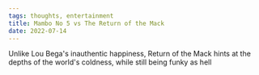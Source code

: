 ```yaml
---
tags: thoughts, entertainment
title: Mambo No 5 vs The Return of the Mack
date: 2022-07-14
---
```


Unlike Lou Bega's inauthentic happiness, Return of the Mack hints at the depths of the world's coldness, while still being funky as hell